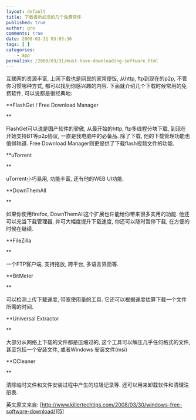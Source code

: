 ```yaml
---
layout: default
title: 下载者所必须的几个免费软件
published: true
author: gro
comments: true
date: 2008-03-31 03:03:36
tags: [ ]
categories:
    - app
permalink: /2008/03/31/must-have-downloading-software.html
---
```

互联网的资源丰富, 上网下载也是网民的家常便饭, 从http, ftp到现在的p2p, 不管你习惯哪种方式, 都可以找到你感兴趣的内容. 下面就介绍几个下载时候常用的免费软件, 可以说都是很经典地:

**FlashGet / Free Download Manager
  
 **
  
FlashGet可以说是国产软件的骄傲, 从最开始的http, ftp多线程分块下载, 到现在开始支持BT等p2p协议, 一直是我电脑中的必备品. 除了下载, 他的下载管理功能也值得称道. Free Download Manager则更提供了下载flash视频文件的功能.

**uTorrent
  
 **
  
uTorrent小巧易用, 功能丰富, 还有他的WEB UI功能.

**DownThemAll
  
[][1]** 
  
如果你使用firefox, DownThemAll这个扩展也许能给你带来很多实用的功能. 他还可以充当下载管理器, 并可大幅度提升下载速度, 你还可以随时暂停下载, 在方便的时候在继续.

**FileZilla
  
[][2]** 
  
一个FTP客户端, 支持拖放, 跨平台, 多语言界面等.

**BitMeter
  
[][3]** 
  
可以检测上传下载速度, 带宽使用量的工具. 它还可以根据速度估算下载一个文件所需的时间.

**Universal Extractor
  
 **
  
大部分从网络上下载的文件都是压缩过的, 这个工具可以解压几乎任何格式的文件, 甚至包括一个安装文件, 或者Windows 安装文件(msi)

**CCleaner
  
[][4]** 
  
清除临时文件和文件安装过程中产生的垃圾记录等. 还可以用来卸载软件和清理注册表.

英文原文来自: [http://www.killertechtips.com/2008/03/30/windows-free-software-download/][5]

 [1]: http://getfreeware.net/wp-content/uploads/2008/03/1-select-links.png
 [2]: http://getfreeware.net/wp-content/uploads/2008/03/fz3-win-main.png
 [3]: http://getfreeware.net/wp-content/uploads/2008/03/1-select-links1.png
 [4]: http://getfreeware.net/wp-content/uploads/2008/03/screen-301.png
 [5]: http://www.killertechtips.com/2008/03/30/windows-free-software-download/ "http://www.killertechtips.com/2008/03/30/windows-free-software-download/"